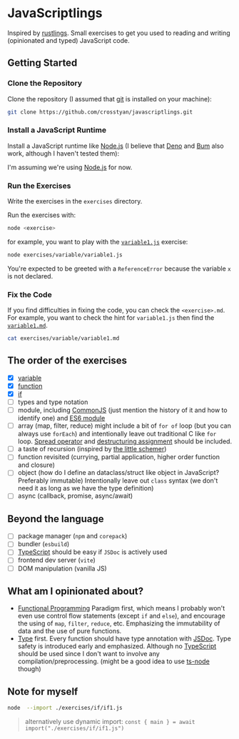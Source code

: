 # JavaScriptlings

Inspired by [rustlings](https://github.com/rust-lang/rustlings). Small exercises to get you used to reading and writing (opinionated and typed) JavaScript code.

## Getting Started

### Clone the Repository

Clone the repository (I assumed that [git](https://git-scm.com/) is installed on your machine):

```bash
git clone https://github.com/crosstyan/javascriptlings.git
```

### Install a JavaScript Runtime

Install a JavaScript runtime like [Node.js](https://nodejs.org) (I believe that [Deno](https://deno.com/) and [Bum](https://bun.sh/) also work, although I haven't tested them):

I'm assuming we're using [Node.js](https://nodejs.org) for now.

### Run the Exercises

Write the exercises in the `exercises` directory.

Run the exercises with:

```bash
node <exercise>
```

for example, you want to play with the [`variable1.js`](exercises/variable/variable1.js) exercise:

```bash
node exercises/variable/variable1.js
```

You're expected to be greeted with a `ReferenceError` because the variable `x` is not declared.

### Fix the Code

If you find difficulties in fixing the code, you can check the `<exercise>.md`. For example, you want to check the hint for `variable1.js` then find the [`variable1.md`](exercises/variable/variable1.md).

```bash
cat exercises/variable/variable1.md
```

## The order of the exercises

- [x] [variable](exercises/variable)
- [x] [function](exercises/function)
- [x] [if](exercises/if)
- [ ] types and type notation
- [ ] module, including [CommonJS](https://en.wikipedia.org/wiki/CommonJS) (just
mention the history of it and how to identify one) and [ES6
module](https://developer.mozilla.org/en-US/docs/Web/JavaScript/Guide/Modules)
- [ ] array (map, filter, reduce) might include a bit of `for of` loop (but you
can always use `forEach`) and intentionally leave out traditional C like `for`
loop. [Spread
operator](https://developer.mozilla.org/en-US/docs/Web/JavaScript/Reference/Operators/Spread_syntax) and [destructuring assignment](https://developer.mozilla.org/en-US/docs/Web/JavaScript/Reference/Operators/Destructuring_assignment) should be included.
- [ ] a taste of recursion (inspired by [the little schemer](https://mitpress.mit.edu/books/little-schemer))
- [ ] function revisited (currying, partial application, higher order function and closure)
- [ ] object (how do I define an dataclass/struct like object in JavaScript?
Preferably immutable) Intentionally leave out `class` syntax (we don't need it
as long as we have the type definition) 
- [ ] async (callback, promise, async/await)

## Beyond the language

- [ ] package manager (`npm` and `corepack`)
- [ ] bundler (`esbuild`)
- [ ] [TypeScript](https://www.typescriptlang.org/) should be easy if `JSDoc` is actively used
- [ ] frontend dev server (`vite`)
- [ ] DOM manipulation (vanilla JS)

## What am I opinionated about?

- [Functional Programming](https://en.wikipedia.org/wiki/Functional_programming)
Paradigm first, which means I probably won't even use control flow statements
(except `if` and `else`), and encourage the using of `map`, `filter`, `reduce`,
etc. Emphasizing the immutability of data and the use of pure functions.
- [Type](https://developer.mozilla.org/en-US/docs/Web/JavaScript/Data_structures)
first.  Every function should have type annotation with
[JSDoc](https://jsdoc.app/).  Type safety is introduced early and emphasized.
Although no [TypeScript](https://www.typescriptlang.org/) should be used since
I don't want to involve any compilation/preprocessing. (might be a good idea to use [ts-node](https://www.npmjs.com/ts-node) though)

## Note for myself

```bash
node  --import ./exercises/if/if1.js
```

> alternatively use dynamic import: `const { main } = await import("./exercises/if/if1.js")`
